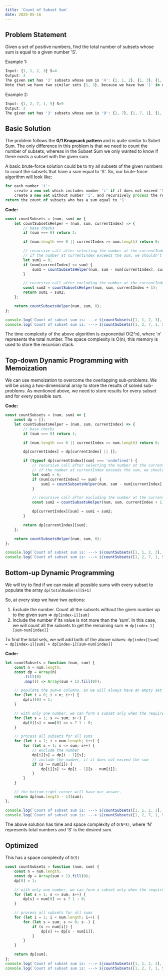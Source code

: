 ```yaml
---
title: 'Count of Subset Sum'
date: 2020-05-16
---
```


## Problem Statement

Given a set of positive numbers, find the total number of subsets whose sum is equal to a given number 'S'.

Example 1:

```js
Input: {1, 1, 2, 3} S=4
Output: 3
The given set has '3' subsets whose sum is '4': {1, 1, 2}, {1, 3}, {1, 3}
Note that we have two similar sets {1, 3}, because we have two '1' in our input.
```

Example 2:

```js
Input: {1, 2, 7, 1, 5} S=9
Output: 3
The given set has '3' subsets whose sum is '9': {2, 7}, {1, 7, 1}, {1, 2, 1, 5}
```

## Basic Solution

The problem follows the **0/1 Knapsack pattern** and is quite similar to Subet Sum. The only difference in this problem is that we need to count the number of subsets, whereas in the Subset Sum we only wanted to know if there exists a subset with the given sum.

A basic brute-force solution could be to try all subsets of the given numbers to count the subsets that have a sum equal to 'S'. So, our brute-force algorithm will look like:

```js
for each number 'i':
    create a new set which includes number 'i' if it does not exceed 'S', and recursively process the remaining numbers and sum
    create a new set without number 'i', and recursively process the remaining numbers
return the count of subsets who has a sum equal to 'S'
```

**Code:**

```js
const countSubsets = (num, sum) => {
    let countSubsetsHelper = (num, sum, currentIndex) => {
        // base checks
        if (sum === 0) return 1;

        if (num.length === 0 || currentIndex >= num.length) return 0;

        // recursive call after selecting the number at the currentIndex
        // if the number at currentIndex exceeds the sum, we shouldn't process this
        let sum1 = 0;
        if (num[currentIndex] <= sum) {
            sum1 = countSubsetsHelper(num, sum - num[currentIndex], currentIndex + 1);
        }

        // recursive call after excluding the number at the currentIndex
        const sum2 = countSubsetsHelper(num, sum, currentIndex + 1);
        return sum1 + sum2;
    };

    return countSubsetsHelper(num, sum, 0);
};

console.log(`Count of subset sum is: ---> ${countSubsets([1, 1, 2, 3], 4)}`);
console.log(`Count of subset sum is: ---> ${countSubsets([1, 2, 7, 1, 5], 9)}`);
```

The time complexity of the above algorithm is exponential O(2^n), where 'n' represents the total number. The space complexity is O(n), this memory is used to store the recursion stack.

## Top-down Dynamic Programming with Memoization

We can use memoization to overcome the overlapping sub-problems. We will be using a two-dimensional array to store the results of solved sub-problems. As mentioned above, we need to store results for every subset and for every possible sum.

**Code:**

```js
const countSubsets = (num, sum) => {
    const dp = [];
    let countSubsetsHelper = (num, sum, currentIndex) => {
        // base checks
        if (sum === 0) return 1;

        if (num.length === 0 || currentIndex >= num.length) return 0;

        dp[currentIndex] = dp[currentIndex] || [];

        if (typeof dp[currentIndex][sum] === 'undefined') {
            // recursive call after selecting the number at the currentIndex
            // if the number at currentIndex exceeds the sum, we shouldn't process this
            let sum1 = 0;
            if (num[currentIndex] <= sum) {
                sum1 = countSubsetsHelper(num, sum - num[currentIndex], currentIndex + 1);
            }

            // recursive call after excluding the number at the currentIndex
            const sum2 = countSubsetsHelper(num, sum, currentIndex + 1);

            dp[currentIndex][sum] = sum1 + sum2;
        }

        return dp[currentIndex][sum];
    };

    return countSubsetsHelper(num, sum, 0);
};

console.log(`Count of subset sum is: ---> ${countSubsets([1, 1, 2, 3], 4)}`);
console.log(`Count of subset sum is: ---> ${countSubsets([1, 2, 7, 1, 5], 9)}`);
```

## Bottom-up Dynamic Programming

We will try to find if we can make all possible sums with every subset to populate the array `dp[totalNumbers][S+1]`

So, at every step we have two options:

1. Exclude the number. Count all the subsets without the given number up to the given sum => `dp[index-1][sum]`
2. Include the number if its value is not more than the ‘sum’. In this case, we will count all the subsets to get the remaining sum => `dp[index-1][sum-num[index]]`

To find the total sets, we will add both of the above values:
`dp[index][sum] = dp[index-1][sum] + dp[index-1][sum-num[index]]`

**Code:**

```js
let countSubsets = function (num, sum) {
    const n = num.length;
    const dp = Array(n)
        .fill(0)
        .map(() => Array(sum + 1).fill(0));

    // populate the sum=0 columns, as we will always have an empty set for zero sum
    for (let i = 0; i < n; i++) {
        dp[i][0] = 1;
    }

    // with only one number, we can form a subset only when the required sum is equal to its value
    for (let s = 1; s <= sum; s++) {
        dp[0][s] = num[0] == s ? 1 : 0;
    }

    // process all subsets for all sums
    for (let i = 1; i < num.length; i++) {
        for (let s = 1; s <= sum; s++) {
            // exclude the number
            dp[i][s] = dp[i - 1][s];
            // include the number, if it does not exceed the sum
            if (s >= num[i]) {
                dp[i][s] += dp[i - 1][s - num[i]];
            }
        }
    }

    // the bottom-right corner will have our answer.
    return dp[num.length - 1][sum];
};

console.log(`Count of subset sum is: ---> ${countSubsets([1, 1, 2, 3], 4)}`);
console.log(`Count of subset sum is: ---> ${countSubsets([1, 2, 7, 1, 5], 9)}`);
```

The above solution has time and space complexity of `O(N*S)`, where ‘N’ represents total numbers and ‘S’ is the desired sum.

## Optimized

This has a space complexity of `O(S)`

```js
const countSubsets = function (num, sum) {
    const n = num.length;
    const dp = Array(sum + 1).fill(0);
    dp[0] = 1;

    // with only one number, we can form a subset only when the required sum is equal to its value
    for (let s = 1; s <= sum; s++) {
        dp[s] = num[0] == s ? 1 : 0;
    }

    // process all subsets for all sums
    for (let i = 1; i < num.length; i++) {
        for (let s = sum; s >= 0; s--) {
            if (s >= num[i]) {
                dp[s] += dp[s - num[i]];
            }
        }
    }

    return dp[sum];
};
console.log(`Count of subset sum is: ---> ${countSubsets([1, 1, 2, 3], 4)}`);
console.log(`Count of subset sum is: ---> ${countSubsets([1, 2, 7, 1, 5], 9)}`);
```
